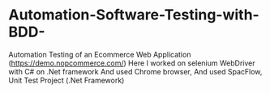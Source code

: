 # Automation-Software-Testing-with-BDD-
Automation Testing of an Ecommerce Web Application (https://demo.nopcommerce.com/) Here I worked on selenium WebDriver with C# on .Net framework And used Chrome browser, And used SpacFlow, Unit Test Project (.Net Framework)
